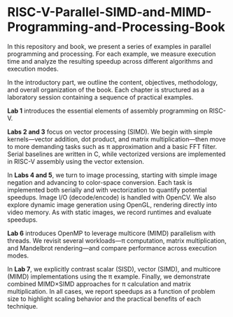 # RISC-V-Parallel-SIMD-and-MIMD-Programming-and-Processing-Book
In this repository and book, we present a series of examples in parallel programming and processing. For each
example, we measure execution time and analyze the resulting speedup across different
algorithms and execution modes.

In the introductory part, we outline the content, objectives, methodology, and overall organization of
the book. Each chapter is structured as a laboratory session containing a sequence of practical
examples.

**Lab 1** introduces the essential elements of assembly programming on RISC-V.

**Labs 2 and 3** focus on vector processing (SIMD). We begin with simple kernels—vector addition, dot
product, and matrix multiplication—then move to more demanding tasks such as π approximation and
a basic FFT filter. Serial baselines are written in C, while vectorized versions are implemented in
RISC-V assembly using the vector extension.

In **Labs 4 and 5**, we turn to image processing, starting with simple image negation and advancing to
color-space conversion. Each task is implemented both serially and with vectorization to quantify
potential speedups. Image I/O (decode/encode) is handled with OpenCV. We also explore dynamic
image generation using OpenGL, rendering directly into video memory. As with static images, we
record runtimes and evaluate speedups.

**Lab 6** introduces OpenMP to leverage multicore (MIMD) parallelism with threads. We revisit several
workloads—π computation, matrix multiplication, and Mandelbrot rendering—and compare
performance across execution modes.

In **Lab 7**, we explicitly contrast scalar (SISD), vector (SIMD), and multicore (MIMD) implementations
using the π example. Finally, we demonstrate combined MIMD×SIMD approaches for π calculation
and matrix multiplication. In all cases, we report speedups as a function of problem size to highlight
scaling behavior and the practical benefits of each technique.

